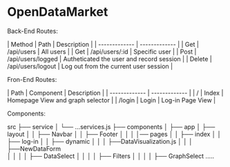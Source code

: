 # OpenDataMarket

Back-End Routes:

| Method | Path | Description |
| ------------- | ------------- |
| Get  | /api/users  | All users |
| Get  | /api/users/:id  | Specific user |
| Post | /api/users/logged | Autheticated the user and record session |
| Delete | /api/users/logout | Log out from the current user session |


Fron-End Routes:

| Path | Component | Description |
| ------------- | ------------- |
| /       | Index  | Homepage View and graph selector |
| /login  | Login  | Log-in Page View |


Components:

src
├── service
│   └── ...services.js
├── components
│   ├── app
│   ├── layout
│   │       ├── Navbar
│   │       ├── Footer
│   │
│   │── pages
│   │       ├── index
│   │       ├── log-in
│   │       ├── dynamic
│   │       │       ├──DataVisualization.js
│   │       │       ├──NewDataForm  
│   │       │       │      ├── DataSelect
│   │       │       │      ├── Filters
│   │       │       │      ├── GraphSelect
.....